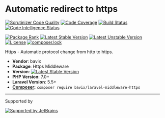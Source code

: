 # Automatic redirect to https

[![Scrutinizer Code Quality](https://scrutinizer-ci.com/g/bavix/laravel-middleware-https/badges/quality-score.png?b=master)](https://scrutinizer-ci.com/g/bavix/laravel-middleware-https/?branch=master)
[![Code Coverage](https://scrutinizer-ci.com/g/bavix/laravel-middleware-https/badges/coverage.png?b=master)](https://scrutinizer-ci.com/g/bavix/laravel-middleware-https/?branch=master)
[![Build Status](https://scrutinizer-ci.com/g/bavix/laravel-middleware-https/badges/build.png?b=master)](https://scrutinizer-ci.com/g/bavix/laravel-middleware-https/build-status/master)
[![Code Intelligence Status](https://scrutinizer-ci.com/g/bavix/laravel-middleware-https/badges/code-intelligence.svg?b=master)](https://scrutinizer-ci.com/code-intelligence)

[![Package Rank](https://phppackages.org/p/bavix/laravel-middleware-https/badge/rank.svg)](https://packagist.org/packages/bavix/laravel-middleware-https)
[![Latest Stable Version](https://poser.pugx.org/bavix/laravel-middleware-https/v/stable)](https://packagist.org/packages/bavix/laravel-middleware-https)
[![Latest Unstable Version](https://poser.pugx.org/bavix/laravel-middleware-https/v/unstable)](https://packagist.org/packages/bavix/laravel-middleware-https)
[![License](https://poser.pugx.org/bavix/laravel-middleware-https/license)](https://packagist.org/packages/bavix/laravel-middleware-https)
[![composer.lock](https://poser.pugx.org/bavix/laravel-middleware-https/composerlock)](https://packagist.org/packages/bavix/laravel-middleware-https)

Https - Automatic protocol change from http to https.

* **Vendor**: bavix
* **Package**: Https Middleware
* **Version**: [![Latest Stable Version](https://poser.pugx.org/bavix/laravel-middleware-https/v/stable)](https://packagist.org/packages/bavix/laravel-middleware-https)
* **PHP Version**: 7.0+
* **Laravel Version**: 5.5+ 
* **[Composer](https://getcomposer.org/):** `composer require bavix/laravel-middleware-https`

---
Supported by

[![Supported by JetBrains](https://cdn.rawgit.com/bavix/development-through/46475b4b/jetbrains.svg)](https://www.jetbrains.com/)
